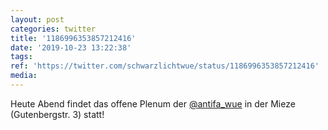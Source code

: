 ```yaml
---
layout: post
categories: twitter
title: '1186996353857212416'
date: '2019-10-23 13:22:38'
tags: 
ref: 'https://twitter.com/schwarzlichtwue/status/1186996353857212416'
media:
---
```

Heute Abend findet das offene Plenum der [@antifa_wue](https://twitter.com/antifa_wue) in der Mieze (Gutenbergstr. 3) statt! 

